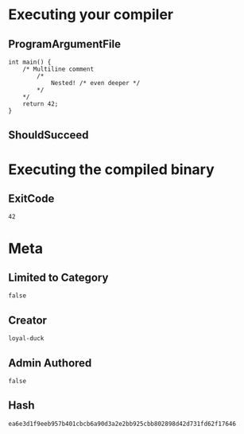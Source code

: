 # Executing your compiler

## ProgramArgumentFile

```
int main() {
    /* Multiline comment
        /*
            Nested! /* even deeper */
        */
    */
    return 42;
}
```

## ShouldSucceed

# Executing the compiled binary

## ExitCode

```
42
```

# Meta

## Limited to Category

```
false
```

## Creator

```
loyal-duck
```

## Admin Authored

```
false
```

## Hash

```
ea6e3d1f9eeb957b401cbcb6a90d3a2e2bb925cbb802898d42d731fd62f17646
```

